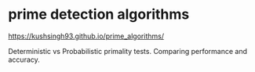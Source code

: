 # prime detection algorithms
https://kushsingh93.github.io/prime_algorithms/

Deterministic vs Probabilistic primality tests. Comparing performance and accuracy.
